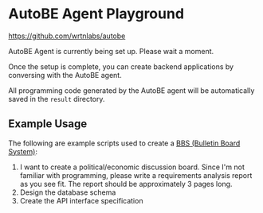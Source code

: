 # AutoBE Agent Playground

https://github.com/wrtnlabs/autobe

AutoBE Agent is currently being set up. Please wait a moment.

Once the setup is complete, you can create backend applications by conversing with the AutoBE agent.

All programming code generated by the AutoBE agent will be automatically saved in the `result` directory.

## Example Usage

The following are example scripts used to create a [BBS (Bulletin Board System)](https://stackblitz.com/edit/autobe-demo-bbs?file=docs%2Fanalysis%2Findex.md,src%2Fapi%2Fstructures%2FIBbsArticle.ts,src%2Fcontrollers%2Fbbs%2Farticles%2FBbsArticlesController.ts,README.md):

1. I want to create a political/economic discussion board. Since I'm not familiar with programming, please write a requirements analysis report as you see fit. The report should be approximately 3 pages long.
2. Design the database schema
3. Create the API interface specification
